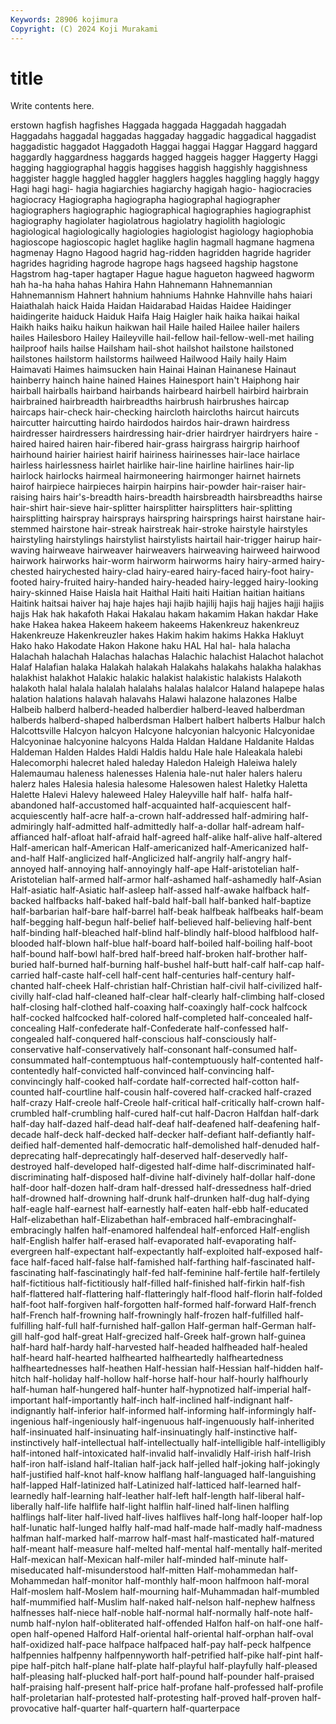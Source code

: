 ```yaml
---
Keywords: 28906 kojimura
Copyright: (C) 2024 Koji Murakami
---
```


# title

Write contents here.



erstown hagfish hagfishes
Haggada haggada Haggadah haggadah Haggadahs haggadal haggadas haggaday haggadic haggadical
haggadist haggadistic haggadot Haggadoth Haggai haggai Haggar Haggard haggard haggardly
haggardness haggards hagged haggeis hagger Haggerty Haggi hagging haggiographal haggis
haggises haggish haggishly haggishness haggister haggle haggled haggler hagglers haggles
haggling haggly haggy Hagi hagi hagi- hagia hagiarchies hagiarchy hagigah
hagio- hagiocracies hagiocracy Hagiographa hagiographa hagiographal hagiographer hagiographers hagiographic hagiographical
hagiographies hagiographist hagiography hagiolater hagiolatrous hagiolatry hagiolith hagiologic hagiological hagiologically
hagiologies hagiologist hagiology hagiophobia hagioscope hagioscopic haglet haglike haglin hagmall
hagmane hagmena hagmenay Hagno Hagood hagrid hag-ridden hagridden hagride hagrider
hagrides hagriding hagrode hagrope hags hagseed hagship hagstone Hagstrom hag-taper
hagtaper Hague hague hagueton hagweed hagworm hah ha-ha haha hahas
Hahira Hahn Hahnemann Hahnemannian Hahnemannism Hahnert hahnium hahniums Hahnke Hahnville
hahs haiari Haiathalah haick Haida Haidan Haidarabad Haidas Haidee Haidinger
haidingerite haiduck Haiduk Haifa Haig Haigler haik haika haikai haikal
Haikh haiks haiku haikun haikwan hail Haile hailed Hailee hailer
hailers hailes Hailesboro Hailey Haileyville hail-fellow hail-fellow-well-met hailing hailproof hails
hailse Hailsham hail-shot hailshot hailstone hailstoned hailstones hailstorm hailstorms hailweed
Hailwood Haily haily Haim Haimavati Haimes haimsucken hain Hainai Hainan
Hainanese Hainaut hainberry hainch haine hained Haines Hainesport hain't Haiphong
hair hairball hairballs hairband hairbands hairbeard hairbell hairbird hairbrain hairbrained
hairbreadth hairbreadths hairbrush hairbrushes haircap haircaps hair-check hair-checking haircloth haircloths
haircut haircuts haircutter haircutting hairdo hairdodos hairdos hair-drawn hairdress hairdresser
hairdressers hairdressing hair-drier hairdryer hairdryers haire -haired haired hairen hair-fibered
hair-grass hairgrass hairgrip hairhoof hairhound hairier hairiest hairif hairiness hairinesses
hair-lace hairlace hairless hairlessness hairlet hairlike hair-line hairline hairlines hair-lip
hairlock hairlocks hairmeal hairmoneering hairmonger hairnet hairnets hairof hairpiece hairpieces
hairpin hairpins hair-powder hair-raiser hair-raising hairs hair's-breadth hairs-breadth hairsbreadth hairsbreadths
hairse hair-shirt hair-sieve hair-splitter hairsplitter hairsplitters hair-splitting hairsplitting hairspray hairsprays
hairspring hairsprings hairst hairstane hair-stemmed hairstone hair-streak hairstreak hair-stroke hairstyle
hairstyles hairstyling hairstylings hairstylist hairstylists hairtail hair-trigger hairup hair-waving hairweave
hairweaver hairweavers hairweaving hairweed hairwood hairwork hairworks hair-worm hairworm hairworms
hairy hairy-armed hairy-chested hairychested hairy-clad hairy-eared hairy-faced hairy-foot hairy-footed hairy-fruited
hairy-handed hairy-headed hairy-legged hairy-looking hairy-skinned Haise Haisla hait Haithal Haiti
haiti Haitian haitian haitians Haitink haitsai haiver haj haje hajes
haji hajib hajilij hajis hajj hajjes hajji hajjis hajjs Hak
hak hakafoth Hakai Hakalau hakam hakamim Hakan hakdar Hake hake
Hakea hakea Hakeem hakeem hakeems Hakenkreuz hakenkreuz Hakenkreuze Hakenkreuzler hakes
Hakim hakim hakims Hakka Hakluyt Hako hako Hakodate Hakon Hakone
haku HAL Hal hal- hala halacha Halachah halachah Halachas halachas
Halachic halachist Halachot halachot Halaf Halafian halaka Halakah halakah Halakahs
halakahs halakha halakhas halakhist halakhot Halakic halakic halakist halakistic halakists
Halakoth halakoth halal halala halalah halalahs halalas halalcor Haland halapepe
halas halation halations halavah halavahs Halawi halazone halazones Halbe Halbeib
halberd halberd-headed halberdier halberd-leaved halberdman halberds halberd-shaped halberdsman Halbert halbert
halberts Halbur halch Halcottsville Halcyon halcyon Halcyone halcyonian halcyonic Halcyonidae
Halcyoninae halcyonine halcyons Halda Haldan Haldane Haldanite Haldas Haldeman Halden
Haldes Haldi Haldis haldu Hale hale Haleakala halebi Halecomorphi halecret
haled haleday Haledon Haleigh Haleiwa halely Halemaumau haleness halenesses Halenia
hale-nut haler halers haleru halerz hales Halesia halesia halesome Halesowen
halest Haletky Haletta Halette Halevi Halevy haleweed Haley Haleyville half
half- halfa half-abandoned half-accustomed half-acquainted half-acquiescent half-acquiescently half-acre half-a-crown half-addressed
half-admiring half-admiringly half-admitted half-admittedly half-a-dollar half-adream half-affianced half-afloat half-afraid half-agreed
half-alike half-alive half-altered Half-american half-American Half-americanized half-Americanized half-and-half Half-anglicized half-Anglicized
half-angrily half-angry half-annoyed half-annoying half-annoyingly half-ape Half-aristotelian half-Aristotelian half-armed half-armor
half-ashamed half-ashamedly half-Asian Half-asiatic half-Asiatic half-asleep half-assed half-awake halfback half-backed
halfbacks half-baked half-bald half-ball half-banked half-baptize half-barbarian half-bare half-barrel half-beak
halfbeak halfbeaks half-beam half-begging half-begun half-belief half-believed half-believing half-bent half-binding
half-bleached half-blind half-blindly half-blood halfblood half-blooded half-blown half-blue half-board half-boiled
half-boiling half-boot half-bound half-bowl half-bred half-breed half-broken half-brother half-buried half-burned
half-burning half-bushel half-butt half-calf half-cap half-carried half-caste half-cell half-cent half-centuries
half-century half-chanted half-cheek Half-christian half-Christian half-civil half-civilized half-civilly half-clad half-cleaned
half-clear half-clearly half-climbing half-closed half-closing half-clothed half-coaxing half-coaxingly half-cock halfcock
half-cocked halfcocked half-colored half-completed half-concealed half-concealing Half-confederate half-Confederate half-confessed half-congealed
half-conquered half-conscious half-consciously half-conservative half-conservatively half-consonant half-consumed half-consummated half-contemptuous half-contemptuously
half-contented half-contentedly half-convicted half-convinced half-convincing half-convincingly half-cooked half-cordate half-corrected half-cotton
half-counted half-courtline half-cousin half-covered half-cracked half-crazed half-crazy Half-creole half-Creole half-critical
half-critically half-crown half-crumbled half-crumbling half-cured half-cut half-Dacron Halfdan half-dark half-day
half-dazed half-dead half-deaf half-deafened half-deafening half-decade half-deck half-decked half-decker half-defiant
half-defiantly half-deified half-demented half-democratic half-demolished half-denuded half-deprecating half-deprecatingly half-deserved half-deservedly
half-destroyed half-developed half-digested half-dime half-discriminated half-discriminating half-disposed half-divine half-divinely half-dollar
half-done half-door half-dozen half-dram half-dressed half-dressedness half-dried half-drowned half-drowning half-drunk
half-drunken half-dug half-dying half-eagle half-earnest half-earnestly half-eaten half-ebb half-educated Half-elizabethan
half-Elizabethan half-embraced half-embracinghalf-embracingly halfen half-enamored halfendeal half-enforced Half-english half-English halfer
half-erased half-evaporated half-evaporating half-evergreen half-expectant half-expectantly half-exploited half-exposed half-face half-faced
half-false half-famished half-farthing half-fascinated half-fascinating half-fascinatingly half-fed half-feminine half-fertile half-fertilely
half-fictitious half-fictitiously half-filled half-finished half-firkin half-fish half-flattered half-flattering half-flatteringly half-flood
half-florin half-folded half-foot half-forgiven half-forgotten half-formed half-forward Half-french half-French half-frowning
half-frowningly half-frozen half-fulfilled half-fulfilling half-full half-furnished half-gallon Half-german half-German half-gill
half-god half-great Half-grecized half-Greek half-grown half-guinea half-hard half-hardy half-harvested half-headed
halfheaded half-healed half-heard half-hearted halfhearted halfheartedly halfheartedness halfheartednesses half-heathen Half-hessian
half-Hessian half-hidden half-hitch half-holiday half-hollow half-horse half-hour half-hourly halfhourly half-human
half-hungered half-hunter half-hypnotized half-imperial half-important half-importantly half-inch half-inclined half-indignant half-indignantly
half-inferior half-informed half-informing half-informingly half-ingenious half-ingeniously half-ingenuous half-ingenuously half-inherited half-insinuated
half-insinuating half-insinuatingly half-instinctive half-instinctively half-intellectual half-intellectually half-intelligible half-intelligibly half-intoned half-intoxicated
half-invalid half-invalidly Half-irish half-Irish half-iron half-island half-Italian half-jack half-jelled half-joking
half-jokingly half-justified half-knot half-know halflang half-languaged half-languishing half-lapped Half-latinized half-Latinized
half-latticed half-learned half-learnedly half-learning half-leather half-left half-length half-liberal half-liberally half-life
halflife half-light halflin half-lined half-linen halfling halflings half-liter half-lived half-lives
halflives half-long half-looper half-lop half-lunatic half-lunged halfly half-mad half-made half-madly
half-madness halfman half-marked half-marrow half-mast half-masticated half-matured half-meant half-measure half-melted
half-mental half-mentally half-merited Half-mexican half-Mexican half-miler half-minded half-minute half-miseducated half-misunderstood
half-mitten Half-mohammedan half-Mohammedan half-monitor half-monthly half-moon halfmoon half-moral Half-moslem half-Moslem
half-mourning half-Muhammadan half-mumbled half-mummified half-Muslim half-naked half-nelson half-nephew halfness halfnesses
half-niece half-noble half-normal half-normally half-note half-numb half-nylon half-obliterated half-offended Halfon
half-on half-one half-open half-opened Halford Half-oriental half-oriental half-orphan half-oval half-oxidized
half-pace halfpace halfpaced half-pay half-peck halfpence halfpennies halfpenny halfpennyworth half-petrified
half-pike half-pint half-pipe half-pitch half-plane half-plate half-playful half-playfully half-pleased half-pleasing
half-plucked half-port half-pound half-pounder half-praised half-praising half-present half-price half-profane half-professed
half-profile half-proletarian half-protested half-protesting half-proved half-proven half-provocative half-quarter half-quartern half-quarterpace
